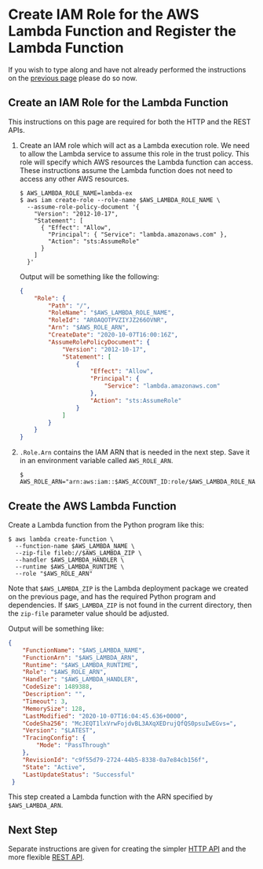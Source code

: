 # Create IAM Role for the AWS Lambda Function and Register the Lambda Function

If you wish to type along and have not already performed the instructions on the [previous page](LAMBDA.md) please do so now.


## Create an IAM Role for the Lambda Function
This instructions on this page are required for both the HTTP and the REST APIs.

1) Create an IAM role which will act as a Lambda execution role.
   We need to allow the Lambda service to assume this role in the trust policy.
   This role will specify which AWS resources the Lambda function can access.
   These instructions assume the Lambda function does not need to access any other AWS resources.

   ```script
   $ AWS_LAMBDA_ROLE_NAME=lambda-ex
   $ aws iam create-role --role-name $AWS_LAMBDA_ROLE_NAME \
     --assume-role-policy-document '{
       "Version": "2012-10-17",
       "Statement": [
         { "Effect": "Allow",
           "Principal": { "Service": "lambda.amazonaws.com" },
           "Action": "sts:AssumeRole"
         }
       ]
     }'
   ```

   Output will be something like the following:
   ```json
   {
       "Role": {
           "Path": "/",
           "RoleName": "$AWS_LAMBDA_ROLE_NAME",
           "RoleId": "AROAQOTPVZIYJZ266OVNR",
           "Arn": "$AWS_ROLE_ARN",
           "CreateDate": "2020-10-07T16:00:16Z",
           "AssumeRolePolicyDocument": {
               "Version": "2012-10-17",
               "Statement": [
                   {
                       "Effect": "Allow",
                       "Principal": {
                           "Service": "lambda.amazonaws.com"
                       },
                       "Action": "sts:AssumeRole"
                   }
               ]
           }
       }
   }
   ```

2. `.Role.Arn` contains the IAM ARN that is needed in the next step.
   Save it in an environment variable called `AWS_ROLE_ARN`.

   ```script
   $ AWS_ROLE_ARN="arn:aws:iam::$AWS_ACCOUNT_ID:role/$AWS_LAMBDA_ROLE_NAME"
   ```


## Create the AWS Lambda Function
Create a Lambda function from the Python program like this:

```script
$ aws lambda create-function \
  --function-name $AWS_LAMBDA_NAME \
  --zip-file fileb://$AWS_LAMBDA_ZIP \
  --handler $AWS_LAMBDA_HANDLER \
  --runtime $AWS_LAMBDA_RUNTIME \
  --role "$AWS_ROLE_ARN"
```

Note that `$AWS_LAMBDA_ZIP` is the Lambda deployment package we created on the previous page, and has the required Python program and dependencies.
If `$AWS_LAMBDA_ZIP` is not found in the current directory, then the `zip-file` parameter value should be adjusted.

Output will be something like:
```json
{
    "FunctionName": "$AWS_LAMBDA_NAME",
    "FunctionArn": "$AWS_LAMBDA_ARN",
    "Runtime": "$AWS_LAMBDA_RUNTIME",
    "Role": "$AWS_ROLE_ARN",
    "Handler": "$AWS_LAMBDA_HANDLER",
    "CodeSize": 1489388,
    "Description": "",
    "Timeout": 3,
    "MemorySize": 128,
    "LastModified": "2020-10-07T16:04:45.636+0000",
    "CodeSha256": "McJEQT1lxVrwFojdvBL3AXqXEDrujQfQS0psuIwEGvs=",
    "Version": "$LATEST",
    "TracingConfig": {
        "Mode": "PassThrough"
    },
    "RevisionId": "c9f55d79-2724-44b5-8338-0a7e84cb156f",
    "State": "Active",
    "LastUpdateStatus": "Successful"
 }
```

This step created a Lambda function with the ARN specified by `$AWS_LAMBDA_ARN`.


## Next Step

Separate instructions are given for creating the simpler [HTTP API](HTTP_API.md) and the more flexible [REST API](REST_API.md).
